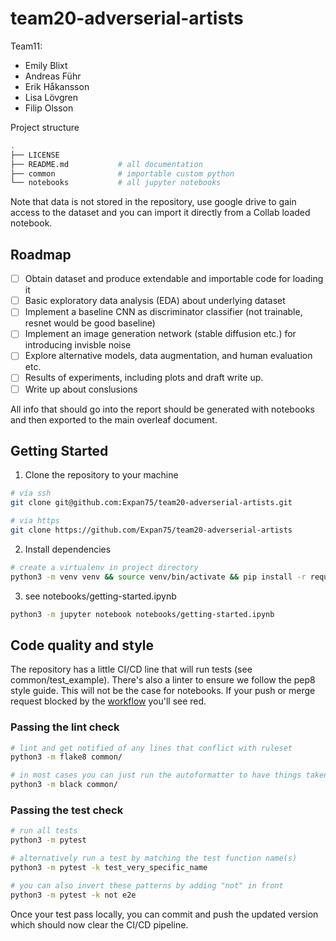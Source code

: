 # team20-adverserial-artists

Team11:

<ul>
    <li>Emily Blixt</li>
    <li>Andreas Führ</li>
    <li>Erik Håkansson</li>
    <li>Lisa Lövgren</li>
    <li>Filip Olsson</li>
</ul>

Project structure

```bash
.
├── LICENSE
├── README.md           # all documentation
├── common              # importable custom python
└── notebooks           # all jupyter notebooks
```

Note that data is not stored in the repository, use google drive to gain access to the dataset and you can import it directly from a Collab loaded notebook.

## Roadmap

- [ ] Obtain dataset and produce extendable and importable code for loading it
- [ ] Basic exploratory data analysis (EDA) about underlying dataset
- [ ] Implement a baseline CNN as discriminator classifier (not trainable, resnet would be good baseline)
- [ ] Implement an image generation network (stable diffusion etc.) for introducing invisble noise
- [ ] Explore alternative models, data augmentation, and human evaluation etc.
- [ ] Results of experiments, including plots and draft write up.
- [ ] Write up about conslusions

All info that should go into the report should be generated with notebooks and then exported to the main overleaf document.

## Getting Started

1. Clone the repository to your machine

```bash
# via ssh
git clone git@github.com:Expan75/team20-adverserial-artists.git

# via https
git clone https://github.com/Expan75/team20-adverserial-artists
```

2. Install dependencies

```bash
# create a virtualenv in project directory
python3 -m venv venv && source venv/bin/activate && pip install -r requirements.txt
```

3. see notebooks/getting-started.ipynb

```bash
python3 -m jupyter notebook notebooks/getting-started.ipynb
```

## Code quality and style

The repository has a little CI/CD line that will run tests (see common/test_example). There's also a linter to ensure we follow the pep8 style guide. This will not be the case for notebooks. If your push or merge request blocked by the [workflow](https://github.com/Expan75/team20-adverserial-artists/actions) you'll see red.

### Passing the lint check

```bash
# lint and get notified of any lines that conflict with ruleset
python3 -m flake8 common/

# in most cases you can just run the autoformatter to have things taken care of
python3 -m black common/
```

### Passing the test check

```bash
# run all tests
python3 -m pytest

# alternatively run a test by matching the test function name(s)
python3 -m pytest -k test_very_specific_name

# you can also invert these patterns by adding "not" in front
python3 -m pytest -k not e2e
```

Once your test pass locally, you can commit and push the updated version which should now clear the CI/CD pipeline.
